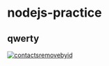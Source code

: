 # nodejs-practice

<!-- qwerty -->

## qwerty

<a href="https://ibb.co/T2vgyB6"><img src="https://i.ibb.co/8sK7kDq/contactsremovebyid.jpg" alt="contactsremovebyid" border="0"></a>
